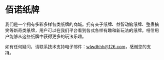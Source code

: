 # 佰诺纸牌

我们是一个拥有多彩多样各类纸牌的商城。拥有亲子纸牌、益智动脑纸牌、整蛊搞笑等新奇类纸牌，用户可以在我们平台看到各式各样有趣和新玩法的纸牌。相信用户能够从这些纸牌中获得更多的玩法乐趣。

如有任何疑问，请联系技术支持电子邮件：wlwdhhh@126.com，感谢您的支持。
